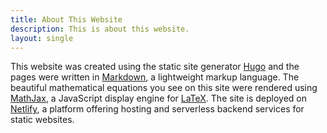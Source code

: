 ```yaml
---
title: About This Website
description: This is about this website.
layout: single
---
```


This website was created using the static site generator
[Hugo](https://gohugo.io/) and the pages were written in
[Markdown](https://www.markdownguide.org/getting-started), a lightweight markup
language. The beautiful mathematical equations you see on this site were
rendered using [MathJax](https://www.mathjax.org/), a JavaScript display engine
for [LaTeX](https://www.latex-project.org/). The site is deployed on
[Netlify](https://www.netlify.com/), a platform offering hosting and
serverless backend services for static websites.
